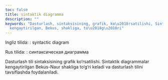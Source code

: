```yaml
---
toc: false
title: sintaktik diagramma
description: ""
keywords: "Dasturlash, sintaksisining, grafik, ko\u2018rsatilishi, Sintaktik, diagrammalar,
  kengaytirilgan, Bekus, shakliga, to\u2018g\u2018ri"
---
```


Ingliz tilida:
:   syntactic diagram

Rus tilida:
:   синтаксическая диаграмма

Dasturlash tili sintaksisining grafik ko‘rsatilishi. Sintaktik diagrammalar kengaytirilgan Bekus-Naur shakliga to‘g‘ri keladi va dasturlash tilini tavsiflashda foydalaniladi.